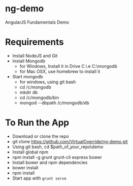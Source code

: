 # ng-demo
AngularJS Fundamentals Demo


# Requirements
- Install NodeJS and Git
- Install Mongodb 
  - for Windows, Install it in Drive C i.e C:\mongodb
  - for Mac OSX, use homebrew to install it
- Start mongodb 
  - for windows, using git bash 
  - cd /c/mongodb
  - mkdir db
  - cd /c/mongodb/bin
  - mongod --dbpath /c/mongodb/db

# To Run the App
- Download or clone the repo
 - git clone https://github.com/VirtualOverride/ng-demo.git
- Using git bash, cd $path_of_your_repo\demo
- Install global npm 
 - npm install -g grunt grunt-cli express bower
- Install bower and npm dependencies
 - bower install
 - npm install
- Start app with `grunt serve`

